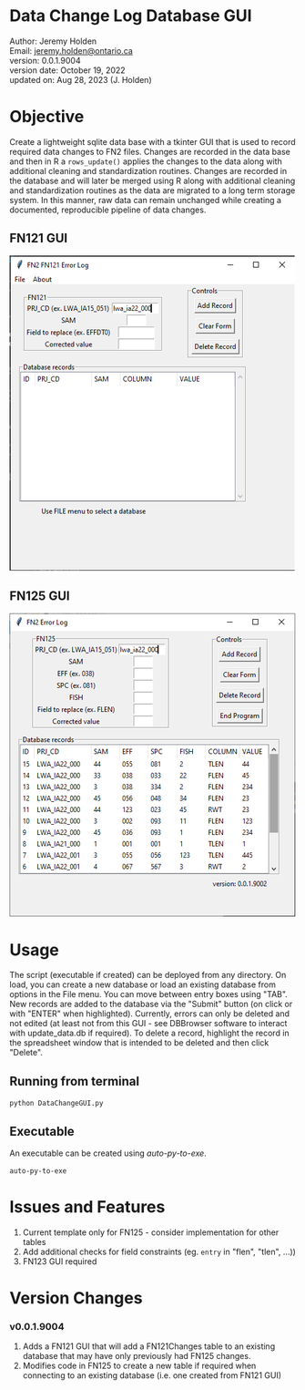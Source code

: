# Data Change Log Database GUI
Author: Jeremy Holden  
Email: jeremy.holden@ontario.ca  
version: 0.0.1.9004  
version date: October 19, 2022  
updated on: Aug 28, 2023 (J. Holden)

# Objective
Create a lightweight sqlite data base with a tkinter GUI that is used to record required data changes to FN2 files. Changes are recorded in the data base and then in R a `rows_update()` applies the changes to the data along with additional cleaning and standardization routines. Changes are recorded in the database and will later be merged using R along with additional cleaning and standardization routines as the data are migrated to a long term storage system. In this manner, raw data can remain unchanged while creating a documented, reproducible pipeline of data changes. 

## FN121 GUI
![graphic user interface](gui121_pic.png)
## FN125 GUI
![graphic user interface](gui_pic.png)

# Usage
The script (executable if created) can be deployed from any directory. On load, you can create a new database or load an existing database from options in the File menu. You can move between entry boxes using "TAB". New records are added to the database via the "Submit" button (on click or with "ENTER" when highlighted). Currently, errors can only be deleted and not edited (at least not from this GUI - see DBBrowser software to interact with update_data.db if required). To delete a record, highlight the record in the spreadsheet window that is intended to be deleted and then click "Delete".  

## Running from terminal
```
python DataChangeGUI.py
```
## Executable
An executable can be created using *auto-py-to-exe*.
```
auto-py-to-exe
```


# Issues and Features
1. Current template only for FN125 - consider implementation for other tables
2. Add additional checks for field constraints (eg. `entry` in "flen", "tlen", ...))
3. FN123 GUI required

# Version Changes
### v0.0.1.9004  
1. Adds a FN121 GUI that will add a FN121Changes table to an existing database that may have only previously had FN125 changes.
2. Modifies code in FN125 to create a new table if required when connecting to an existing database (i.e. one created from FN121 GUI)
